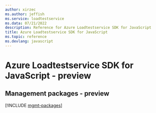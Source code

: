 ```yaml
---
author: xirzec
ms.author: jeffish
ms.service: loadtestservice
ms.data: 07/21/2022
description: Reference for Azure Loadtestservice SDK for JavaScript
title: Azure Loadtestservice SDK for JavaScript
ms.topic: reference
ms.devlang: javascript
---
```

# Azure Loadtestservice SDK for JavaScript - preview

## Management packages - preview
[!INCLUDE [mgmt-packages](loadtestservice-mgmt-index.md)]